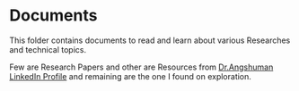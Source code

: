 # Documents
This folder contains documents to read and learn about various Researches and technical topics.

Few are Research Papers and other are Resources from [Dr.Angshuman LinkedIn Profile](https://www.linkedin.com/in/drangshu/) and remaining are the one I found on exploration.
